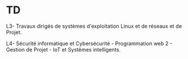# TD
L3- Travaux dirigés de systèmes d'exploitation Linux et de réseaux et de Projet.

L4- Sécurité informatique et Cybersécurité - Programmation web 2 - Gestion de Projet - IoT et Systèmes intelligents.
